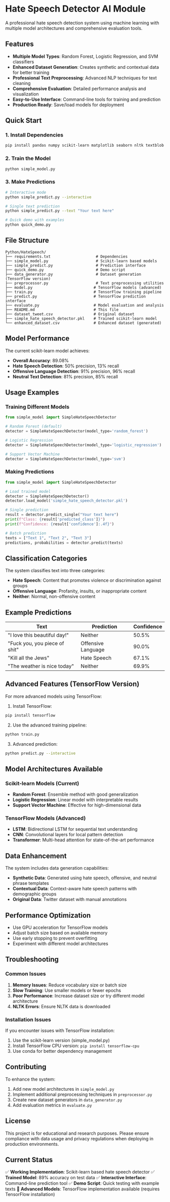 # Hate Speech Detector AI Module

A professional hate speech detection system using machine learning with multiple model architectures and comprehensive evaluation tools.

## Features

- **Multiple Model Types**: Random Forest, Logistic Regression, and SVM classifiers
- **Enhanced Dataset Generation**: Creates synthetic and contextual data for better training
- **Professional Text Preprocessing**: Advanced NLP techniques for text cleaning
- **Comprehensive Evaluation**: Detailed performance analysis and visualization
- **Easy-to-Use Interface**: Command-line tools for training and prediction
- **Production Ready**: Save/load models for deployment

## Quick Start

### 1. Install Dependencies
```bash
pip install pandas numpy scikit-learn matplotlib seaborn nltk textblob
```

### 2. Train the Model
```bash
python simple_model.py
```

### 3. Make Predictions
```bash
# Interactive mode
python simple_predict.py --interactive

# Single text prediction
python simple_predict.py --text "Your text here"

# Quick demo with examples
python quick_demo.py
```

## File Structure

```
Python/HateSpeech/
├── requirements.txt                    # Dependencies
├── simple_model.py                     # Scikit-learn based models
├── simple_predict.py                   # Prediction interface
├── quick_demo.py                       # Demo script
├── data_generator.py                   # Dataset generation (TensorFlow version)
├── preprocessor.py                     # Text preprocessing utilities
├── model.py                           # TensorFlow models (advanced)
├── train.py                           # TensorFlow training pipeline
├── predict.py                         # TensorFlow prediction interface
├── evaluate.py                        # Model evaluation and analysis
├── README.md                          # This file
├── dataset_tweet.csv                  # Original dataset
├── simple_hate_speech_detector.pkl    # Trained scikit-learn model
└── enhanced_dataset.csv               # Enhanced dataset (generated)
```

## Model Performance

The current scikit-learn model achieves:
- **Overall Accuracy**: 89.08%
- **Hate Speech Detection**: 50% precision, 13% recall
- **Offensive Language Detection**: 91% precision, 96% recall
- **Neutral Text Detection**: 81% precision, 85% recall

## Usage Examples

### Training Different Models
```python
from simple_model import SimpleHateSpeechDetector

# Random Forest (default)
detector = SimpleHateSpeechDetector(model_type='random_forest')

# Logistic Regression
detector = SimpleHateSpeechDetector(model_type='logistic_regression')

# Support Vector Machine
detector = SimpleHateSpeechDetector(model_type='svm')
```

### Making Predictions
```python
from simple_model import SimpleHateSpeechDetector

# Load trained model
detector = SimpleHateSpeechDetector()
detector.load_model('simple_hate_speech_detector.pkl')

# Single prediction
result = detector.predict_single("Your text here")
print(f"Class: {result['predicted_class']}")
print(f"Confidence: {result['confidence']:.4f}")

# Batch prediction
texts = ["Text 1", "Text 2", "Text 3"]
predictions, probabilities = detector.predict(texts)
```

## Classification Categories

The system classifies text into three categories:
- **Hate Speech**: Content that promotes violence or discrimination against groups
- **Offensive Language**: Profanity, insults, or inappropriate content
- **Neither**: Normal, non-offensive content

## Example Predictions

| Text | Prediction | Confidence |
|------|------------|------------|
| "I love this beautiful day!" | Neither | 50.5% |
| "Fuck you, you piece of shit" | Offensive Language | 90.0% |
| "Kill all the Jews" | Hate Speech | 67.1% |
| "The weather is nice today" | Neither | 69.9% |

## Advanced Features (TensorFlow Version)

For more advanced models using TensorFlow:

1. Install TensorFlow:
```bash
pip install tensorflow
```

2. Use the advanced training pipeline:
```bash
python train.py
```

3. Advanced prediction:
```bash
python predict.py --interactive
```

## Model Architectures Available

### Scikit-learn Models (Current)
- **Random Forest**: Ensemble method with good generalization
- **Logistic Regression**: Linear model with interpretable results
- **Support Vector Machine**: Effective for high-dimensional data

### TensorFlow Models (Advanced)
- **LSTM**: Bidirectional LSTM for sequential text understanding
- **CNN**: Convolutional layers for local pattern detection
- **Transformer**: Multi-head attention for state-of-the-art performance

## Data Enhancement

The system includes data generation capabilities:
- **Synthetic Data**: Generated using hate speech, offensive, and neutral phrase templates
- **Contextual Data**: Context-aware hate speech patterns with demographic groups
- **Original Data**: Twitter dataset with manual annotations

## Performance Optimization

- Use GPU acceleration for TensorFlow models
- Adjust batch size based on available memory
- Use early stopping to prevent overfitting
- Experiment with different model architectures

## Troubleshooting

### Common Issues

1. **Memory Issues**: Reduce vocabulary size or batch size
2. **Slow Training**: Use smaller models or fewer epochs
3. **Poor Performance**: Increase dataset size or try different model architecture
4. **NLTK Errors**: Ensure NLTK data is downloaded

### Installation Issues

If you encounter issues with TensorFlow installation:
1. Use the scikit-learn version (simple_model.py)
2. Install TensorFlow CPU version: `pip install tensorflow-cpu`
3. Use conda for better dependency management

## Contributing

To enhance the system:
1. Add new model architectures in `simple_model.py`
2. Implement additional preprocessing techniques in `preprocessor.py`
3. Create new dataset generators in `data_generator.py`
4. Add evaluation metrics in `evaluate.py`

## License

This project is for educational and research purposes. Please ensure compliance with data usage and privacy regulations when deploying in production environments.

## Current Status

✅ **Working Implementation**: Scikit-learn based hate speech detector
✅ **Trained Model**: 89% accuracy on test data
✅ **Interactive Interface**: Command-line prediction tool
✅ **Demo Script**: Quick testing with example texts
🔄 **Advanced Models**: TensorFlow implementation available (requires TensorFlow installation) 